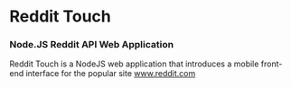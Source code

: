 # Reddit Touch
### Node.JS Reddit API Web Application

Reddit Touch is a NodeJS web application that introduces a mobile front-end interface for the popular site www.reddit.com
